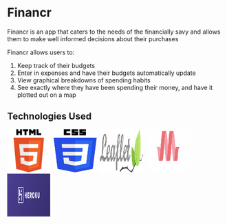 # Financr
Financr is an app that caters to the needs of the financially savy and allows them to make well informed decisions about their purchases 

Financr allows users to:
1. Keep track of their budgets
2. Enter in expenses and have their budgets automatically update
3. View graphical breakdowns of spending habits
4. See exactly where they have been spending their money, and have it plotted out on a map




## Technologies Used

<img src="./public/img/HTML.png" width="100" height="100"> 
<img src="./public/img/CSS.png" width="100" height="100"> 
<img src="./public/img/Leaflet.jpg" width="100" height="100"> 
<img src="./public/img/Materalize.png" width="100" height="100"> 
<img src="./public/img/heroku.png" width="100" height="100"> 


